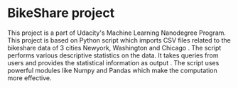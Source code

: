 # BikeShare project
This project is a part of Udacity's Machine Learning Nanodegree Program. This project is based on Python script which imports CSV files related to the bikeshare data of 3 cities Newyork, Washington and Chicago . The script performs various descriptive statistics on the data.
It takes queries from users and provides the statistical information as output . The script uses powerful modules like  Numpy and  Pandas which make the computation more effective.
